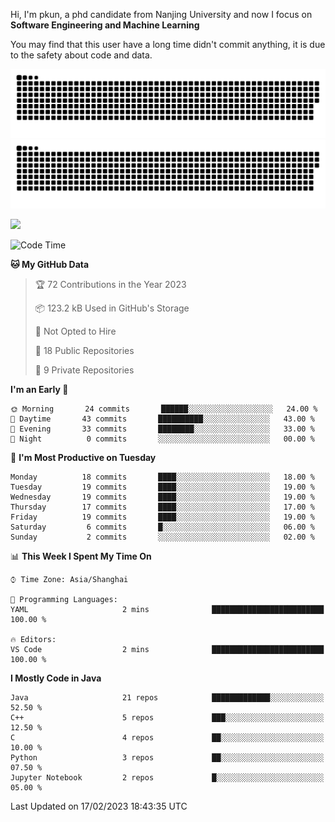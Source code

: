 Hi, I'm pkun, a phd candidate from Nanjing University and now I focus on **Software Engineering and Machine Learning**

You may find that this user have a long time didn't commit anything, it is due to the safety about code and data.

![GitHub Snake Light](https://github.com/pppppkun/pppppkun/blob/output/github-snake.svg#gh-light-mode-only)
![GitHub Snake dark](https://github.com/pppppkun/pppppkun/blob/output/github-snake-dark.svg#gh-dark-mode-only)

![](https://komarev.com/ghpvc/?username=pppppkun)
<!--START_SECTION:waka-->
![Code Time](http://img.shields.io/badge/Code%20Time-1%2C587%20hrs%209%20mins-blue)

**🐱 My GitHub Data** 

> 🏆 72 Contributions in the Year 2023
 > 
> 📦 123.2 kB Used in GitHub's Storage 
 > 
> 🚫 Not Opted to Hire
 > 
> 📜 18 Public Repositories 
 > 
> 🔑 9 Private Repositories  
 > 
**I'm an Early 🐤** 

```text
🌞 Morning       24 commits       ██████░░░░░░░░░░░░░░░░░░░   24.00 % 
🌆 Daytime       43 commits       ██████████░░░░░░░░░░░░░░░   43.00 % 
🌃 Evening       33 commits       ████████░░░░░░░░░░░░░░░░░   33.00 % 
🌙 Night          0 commits       ░░░░░░░░░░░░░░░░░░░░░░░░░   00.00 % 

```
📅 **I'm Most Productive on Tuesday** 

```text
Monday          18 commits       ████░░░░░░░░░░░░░░░░░░░░░   18.00 % 
Tuesday         19 commits       ████░░░░░░░░░░░░░░░░░░░░░   19.00 % 
Wednesday       19 commits       ████░░░░░░░░░░░░░░░░░░░░░   19.00 % 
Thursday        17 commits       ████░░░░░░░░░░░░░░░░░░░░░   17.00 % 
Friday          19 commits       ████░░░░░░░░░░░░░░░░░░░░░   19.00 % 
Saturday         6 commits       █░░░░░░░░░░░░░░░░░░░░░░░░   06.00 % 
Sunday           2 commits       ░░░░░░░░░░░░░░░░░░░░░░░░░   02.00 % 

```


📊 **This Week I Spent My Time On** 

```text
⌚︎ Time Zone: Asia/Shanghai

💬 Programming Languages: 
YAML                     2 mins              █████████████████████████   100.00 % 

🔥 Editors: 
VS Code                  2 mins              █████████████████████████   100.00 % 

```

**I Mostly Code in Java** 

```text
Java                     21 repos            █████████████░░░░░░░░░░░░   52.50 % 
C++                      5 repos             ███░░░░░░░░░░░░░░░░░░░░░░   12.50 % 
C                        4 repos             ██░░░░░░░░░░░░░░░░░░░░░░░   10.00 % 
Python                   3 repos             ██░░░░░░░░░░░░░░░░░░░░░░░   07.50 % 
Jupyter Notebook         2 repos             █░░░░░░░░░░░░░░░░░░░░░░░░   05.00 % 

```



 Last Updated on 17/02/2023 18:43:35 UTC
<!--END_SECTION:waka-->
